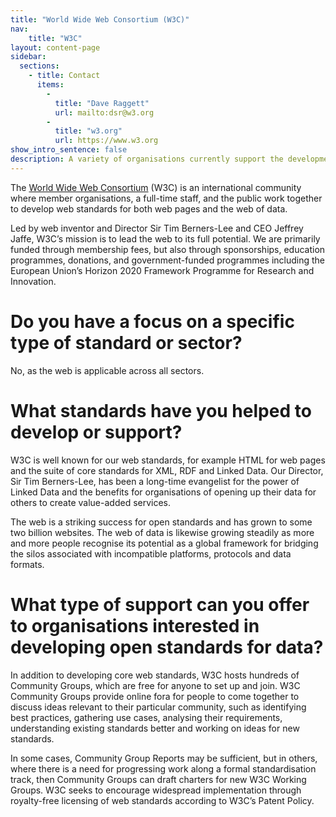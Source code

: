 ```yaml
---
title: "World Wide Web Consortium (W3C)" 
nav: 
    title: "W3C"
layout: content-page
sidebar:
  sections:
    - title: Contact
      items:
        -          
          title: "Dave Raggett"
          url: mailto:dsr@w3.org
        -          
          title: "w3.org"
          url: https://www.w3.org
show_intro_sentence: false
description: A variety of organisations currently support the development and adoption of open standards for data. This section profiles some of those organisations and how they can support you.
---
```


The [World Wide Web Consortium](https://www.w3.org) (W3C) is an international community where member organisations, a full-time staff, and the public work together to develop web standards for both web pages and the web of data. 

Led by web inventor and Director Sir Tim Berners-Lee and CEO Jeffrey Jaffe, W3C’s mission is to lead the web to its full potential. We are primarily funded through membership fees, but also through sponsorships, education programmes, donations, and government-funded programmes including the European Union’s Horizon 2020 Framework Programme for Research and Innovation.

# Do you have a focus on a specific type of standard or sector?

No, as the web is applicable across all sectors.

# What standards have you helped to develop or support?

W3C is well known for our web standards, for example HTML for web pages and the suite of core standards for XML, RDF and Linked Data. Our Director, Sir Tim Berners-Lee, has been a long-time evangelist for the power of Linked Data and the benefits for organisations of opening up their data for others to create value-added services.

The web is a striking success for open standards and has grown to some two billion websites. The web of data is likewise growing steadily as more and more people recognise its potential as a global framework for bridging the silos associated with incompatible platforms, protocols and data formats.

# What type of support can you offer to organisations interested in developing open standards for data?

In addition to developing core web standards, W3C hosts hundreds of Community Groups, which are free for anyone to set up and join. W3C Community Groups provide online fora for people to come together to discuss ideas relevant to their particular community, such as identifying best practices, gathering use cases, analysing their requirements, understanding existing standards better and working on ideas for new standards.

In some cases, Community Group Reports may be sufficient, but in others, where there is a need for progressing work along a formal standardisation track, then Community Groups can draft charters for new W3C Working Groups. W3C seeks to encourage widespread implementation through royalty-free licensing of web standards according to W3C’s Patent Policy.

